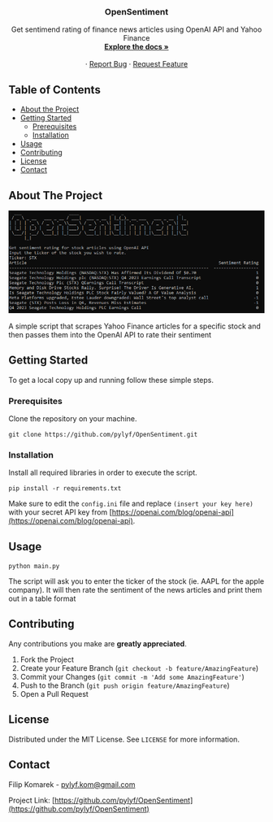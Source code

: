 
<br />
<p align="center">


  <h3 align="center">OpenSentiment</h3>

  <p align="center">
    Get sentimend rating of finance news articles using OpenAI API and Yahoo Finance
    <br />
    <a href="https://github.com/pylyf/OpenSentiment"><strong>Explore the docs »</strong></a>
    <br />
    <br />
    ·
    <a href="https://github.com/pylyf/OpenSentiment/issues">Report Bug</a>
    ·
    <a href="https://github.com/pylyf/OpenSentiment/issues">Request Feature</a>
  </p>
</p>



<!-- TABLE OF CONTENTS -->
## Table of Contents

* [About the Project](#about-the-project)
* [Getting Started](#getting-started)
  * [Prerequisites](#prerequisites)
  * [Installation](#installation)
* [Usage](#usage)
* [Contributing](#contributing)
* [License](#license)
* [Contact](#contact)



<!-- ABOUT THE PROJECT -->
## About The Project

![example screenshot](https://github.com/pylyf/OpenSentiment/blob/main/screenshots/screenshot.PNG)

A simple script that scrapes Yahoo Finance articles for a specific stock and then passes them into the OpenAI API to rate their sentiment
<!-- GETTING STARTED -->
## Getting Started

To get a local copy up and running follow these simple steps.

### Prerequisites

Clone the repository on your machine.
```
git clone https://github.com/pylyf/OpenSentiment.git
```

### Installation
 
Install all required libraries in order to execute the script.
```
pip install -r requirements.txt
```

Make sure to edit the ```config.ini``` file and replace ```(insert your key here)``` with your secret API key from [https://openai.com/blog/openai-api](https://openai.com/blog/openai-api).
<!-- USAGE EXAMPLES -->
## Usage
```
python main.py
```

The script will ask you to enter the ticker of the stock (ie. AAPL for the apple company).
It will then rate the sentiment of the news articles and print them out in a table format

<!-- CONTRIBUTING -->
## Contributing

Any contributions you make are **greatly appreciated**.

1. Fork the Project
2. Create your Feature Branch (`git checkout -b feature/AmazingFeature`)
3. Commit your Changes (`git commit -m 'Add some AmazingFeature'`)
4. Push to the Branch (`git push origin feature/AmazingFeature`)
5. Open a Pull Request

<!-- LICENSE -->
## License

Distributed under the MIT License. See `LICENSE` for more information.

<!-- CONTACT -->
## Contact

Filip Komarek - pylyf.kom@gmail.com

Project Link: [https://github.com/pylyf/OpenSentiment](https://github.com/pylyf/OpenSentiment)


<!-- MARKDOWN LINKS & IMAGES -->
<!-- https://www.markdownguide.org/basic-syntax/#reference-style-links -->
[contributors-shield]: https://img.shields.io/github/contributors/othneildrew/Best-README-Template.svg?style=flat-square
[contributors-url]: https://github.com/othneildrew/Best-README-Template/graphs/contributors
[forks-shield]: https://img.shields.io/github/forks/othneildrew/Best-README-Template.svg?style=flat-square
[forks-url]: https://github.com/othneildrew/Best-README-Template/network/members
[stars-shield]: https://img.shields.io/github/stars/othneildrew/Best-README-Template.svg?style=flat-square
[stars-url]: https://github.com/othneildrew/Best-README-Template/stargazers
[issues-shield]: https://img.shields.io/github/issues/othneildrew/Best-README-Template.svg?style=flat-square
[issues-url]: https://github.com/othneildrew/Best-README-Template/issues
[license-shield]: https://img.shields.io/github/license/othneildrew/Best-README-Template.svg?style=flat-square
[license-url]: https://github.com/othneildrew/Best-README-Template/blob/master/LICENSE.txt
[linkedin-shield]: https://img.shields.io/badge/-LinkedIn-black.svg?style=flat-square&logo=linkedin&colorB=555
[linkedin-url]: https://linkedin.com/in/othneildrew
[product-screenshot]: images/screenshot.png
